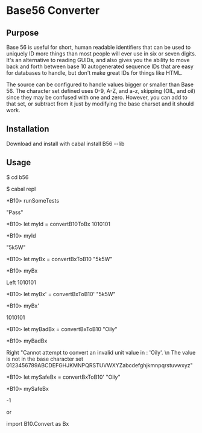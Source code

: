 # Base56 Converter

## Purpose

Base 56 is useful for short, human readable identifiers that can be used to uniquely ID more things than most people will ever use in six or seven digits.  It's an alternative to reading GUIDs, and also gives you the ability to move back and forth between base 10 autogenerated sequence IDs that are easy for databases to handle, but don't make great IDs for things like HTML.

The source can be configured to handle values bigger or smaller than Base 56.  The character set defined uses 0-9, A-Z, and a-z, skipping (OIL, and oil) since they may be confused with one and zero.  However, you can add to that set, or subtract from it just by modifying the base charset and it should work.

## Installation

Download and install with cabal install B56 --lib

## Usage

$ cd b56

$ cabal repl

*B10> runSomeTests

"Pass"

*B10> let myId = convertB10ToBx 1010101

*B10> myId

"5k5W"

*B10> let myBx = convertBxToB10 "5k5W"

*B10> myBx

Left 1010101

*B10> let myBx' = convertBxToB10' "5k5W"

*B10> myBx'

1010101

*B10> let myBadBx = convertBxToB10 "Oily"

*B10> myBadBx

Right "Cannot attempt to convert an invalid unit value in : 'Oily'. \n    The value is not in the base character set 0123456789ABCDEFGHJKMNPQRSTUVWXYZabcdefghjkmnpqrstuvwxyz"

*B10> let mySafeBx = convertBxToB10' "Oily"

*B10> mySafeBx

-1

or

import B10.Convert as Bx

